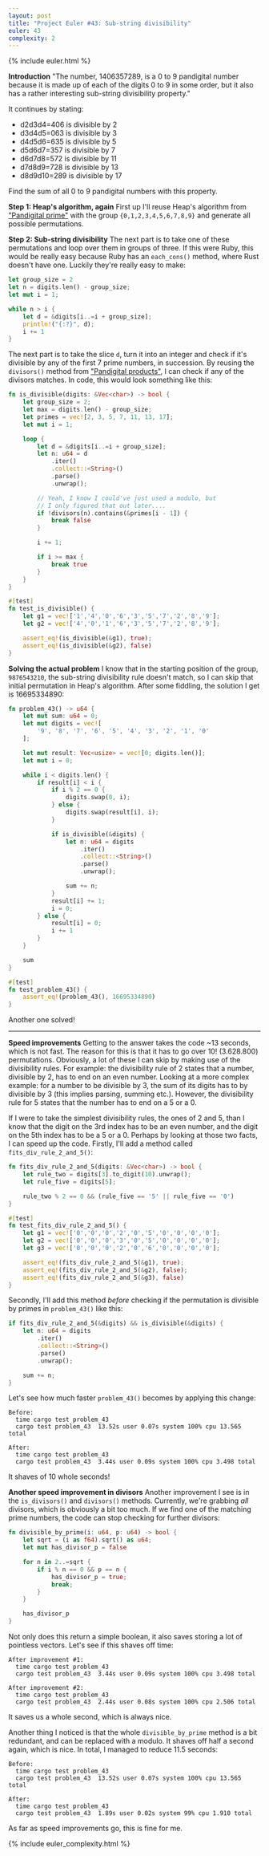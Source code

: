 ```yaml
---
layout: post
title: "Project Euler #43: Sub-string divisibility"
euler: 43
complexity: 2
---
```


{% include euler.html %}

**Introduction**
"The number, 1406357289, is a 0 to 9 pandigital number because it is made up of each of the digits 0 to 9 in some order, but it also has a rather interesting sub-string divisibility property."

It continues by stating:

- d2d3d4=406 is divisible by 2
- d3d4d5=063 is divisible by 3
- d4d5d6=635 is divisible by 5
- d5d6d7=357 is divisible by 7
- d6d7d8=572 is divisible by 11
- d7d8d9=728 is divisible by 13
- d8d9d10=289 is divisible by 17

Find the sum of all 0 to 9 pandigital numbers with this property.

**Step 1: Heap's algorithm, again**
First up I'll reuse Heap's algorithm from ["Pandigital prime"](/2021/11/12/project-euler-41-pandigital-prime.html) with the group `{0,1,2,3,4,5,6,7,8,9}` and generate all possible permutations.

**Step 2: Sub-string divisibility**
The next part is to take one of these permutations and loop over them in groups of three. If this were Ruby, this would be really easy because Ruby has an `each_cons()` method, where Rust doesn't have one. Luckily they're really easy to make:

```rust
let group_size = 2
let n = digits.len() - group_size;
let mut i = 1;

while n > i {
    let d = &digits[i..=i + group_size];
    println!("{:?}", d);
    i += 1
}
```

The next part is to take the slice `d`, turn it into an integer and check if it's divisible by any of the first 7 prime numbers, in succession. By reusing the `divisors()` method from ["Pandigital products"](/2021/11/06/project-euler-32-pandigital-products.html), I can check if any of the divisors matches. In code, this would look something like this:

```rust
fn is_divisible(digits: &Vec<char>) -> bool {
    let group_size = 2;
    let max = digits.len() - group_size;
    let primes = vec![2, 3, 5, 7, 11, 13, 17];
    let mut i = 1;

    loop {
        let d = &digits[i..=i + group_size];
        let n: u64 = d
            .iter()
            .collect::<String>()
            .parse()
            .unwrap();

        // Yeah, I know I could've just used a modulo, but
        // I only figured that out later....
        if !divisors(n).contains(&primes[i - 1]) {
            break false
        }

        i += 1;

        if i >= max {
            break true
        }
    }
}

#[test]
fn test_is_divisible() {
    let g1 = vec!['1','4','0','6','3','5','7','2','8','9'];
    let g2 = vec!['4','0','1','6','3','5','7','2','8','9'];

    assert_eq!(is_divisible(&g1), true);
    assert_eq!(is_divisible(&g2), false)
}
```

**Solving the actual problem**
I know that in the starting position of the group, `9876543210`, the sub-string divisibility rule doesn't match, so I can skip that initial permutation in Heap's algorithm. After some fiddling, the solution I get is 16695334890:

```rust
fn problem_43() -> u64 {
    let mut sum: u64 = 0;
    let mut digits = vec![
        '9', '8', '7', '6', '5', '4', '3', '2', '1', '0'
    ];

    let mut result: Vec<usize> = vec![0; digits.len()];
    let mut i = 0;

    while i < digits.len() {
        if result[i] < i {
            if i % 2 == 0 {
                digits.swap(0, i);
            } else {
                digits.swap(result[i], i);
            }

            if is_divisible(&digits) {
                let n: u64 = digits
                    .iter()
                    .collect::<String>()
                    .parse()
                    .unwrap();

                sum += n;
            }
            result[i] += 1;
            i = 0;
        } else {
            result[i] = 0;
            i += 1
        }
    }

    sum
}

#[test]
fn test_problem_43() {
    assert_eq!(problem_43(), 16695334890)
}
```

Another one solved!

---

**Speed improvements**
Getting to the answer takes the code ~13 seconds, which is not fast. The reason for this is that it has to go over 10! (3.628.800) permutations. Obviously, a lot of these I can skip by making use of the divisibility rules. For example: the divisibility rule of 2 states that a number, divisible by 2, has to end on an even number. Looking at a more complex example: for a number to be divisible by 3, the sum of its digits has to by divisible by 3 (this implies parsing, summing etc.). However, the divisibility rule for 5 states that the number has to end on a 5 or a 0.

If I were to take the simplest divisibility rules, the ones of 2 and 5, than I know that the digit on the 3rd index has to be an even number, and the digit on the 5th index has to be a 5 or a 0. Perhaps by looking at those two facts, I can speed up the code. Firstly, I'll add a method called `fits_div_rule_2_and_5()`:

```rust
fn fits_div_rule_2_and_5(digits: &Vec<char>) -> bool {
    let rule_two = digits[3].to_digit(10).unwrap();
    let rule_five = digits[5];

    rule_two % 2 == 0 && (rule_five == '5' || rule_five == '0')
}

#[test]
fn test_fits_div_rule_2_and_5() {
    let g1 = vec!['0','0','0','2','0','5','0','0','0','0'];
    let g2 = vec!['0','0','0','3','0','5','0','0','0','0'];
    let g3 = vec!['0','0','0','2','0','6','0','0','0','0'];

    assert_eq!(fits_div_rule_2_and_5(&g1), true);
    assert_eq!(fits_div_rule_2_and_5(&g2), false);
    assert_eq!(fits_div_rule_2_and_5(&g3), false)
}
```

Secondly, I'll add this method _before_ checking if the permutation is divisible by primes in `problem_43()` like this:

```rust
if fits_div_rule_2_and_5(&digits) && is_divisible(&digits) {
    let n: u64 = digits
        .iter()
        .collect::<String>()
        .parse()
        .unwrap();

    sum += n;
}
```

Let's see how much faster `problem_43()` becomes by applying this change:

```
Before:
  time cargo test problem_43
  cargo test problem_43  13.52s user 0.07s system 100% cpu 13.565 total

After:
  time cargo test problem_43
  cargo test problem_43  3.44s user 0.09s system 100% cpu 3.498 total
```

It shaves of 10 whole seconds!

**Another speed improvement in divisors**
Another improvement I see is in the `is_divisors()` and `divisors()` methods. Currently, we're grabbing _all_ divisors, which is obviously a bit too much. If we find one of the matching prime numbers, the code can stop checking for further divisors:

```rust
fn divisible_by_prime(i: u64, p: u64) -> bool {
    let sqrt = (i as f64).sqrt() as u64;
    let mut has_divisor_p = false

    for n in 2..=sqrt {
        if i % n == 0 && p == n {
            has_divisor_p = true;
            break;
        }
    }

    has_divisor_p
}
```

Not only does this return a simple boolean, it also saves storing a lot of pointless vectors. Let's see if this shaves off time:

```
After improvement #1:
  time cargo test problem_43
  cargo test problem_43  3.44s user 0.09s system 100% cpu 3.498 total

After improvement #2:
  time cargo test problem_43
  cargo test problem_43  2.44s user 0.08s system 100% cpu 2.506 total
```

It saves us a whole second, which is always nice.

Another thing I noticed is that the whole `divisible_by_prime` method is a bit redundant, and can be replaced with a modulo. It shaves off half a second again, which is nice. In total, I managed to reduce 11.5 seconds:

```
Before:
  time cargo test problem_43
  cargo test problem_43  13.52s user 0.07s system 100% cpu 13.565 total

After:
  time cargo test problem_43
  cargo test problem_43  1.89s user 0.02s system 99% cpu 1.910 total
```

As far as speed improvements go, this is fine for me.

{% include euler_complexity.html %}
